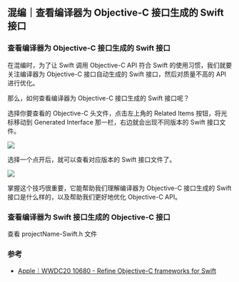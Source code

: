 ## 混编｜查看编译器为 Objective-C 接口生成的 Swift 接口

### 查看编译器为 Objective-C 接口生成的 Swift 接口

在混编时，为了让 Swift 调用 Objective-C API 符合 Swift 的使用习惯，我们就要关注编译器为 Objective-C 接口自动生成的 Swift 接口，然后对质量不高的 API 进行优化。

那么，如何查看编译器为 Objective-C 接口生成的 Swift 接口呢？

选择你要查看的 Objective-C 头文件，点击左上角的 Related Items 按钮，将光标移动到 Generated Interface 那一栏，右边就会出现不同版本的 Swift 接口文件。

![](https://cdn.nlark.com/yuque/0/2021/png/12376889/1629993920888-571f8e8d-8ee1-44f6-82f2-3e1a510c1c4d.png?x-oss-process=image%2Fresize%2Cw_750%2Climit_0)

选择一个点开后，就可以查看对应版本的 Swift 接口文件了。

![](https://cdn.nlark.com/yuque/0/2021/png/12376889/1629993923672-6e2b7ccc-5c1a-4f88-9bf1-3ebce00c1d34.png?x-oss-process=image%2Fresize%2Cw_750%2Climit_0)

掌握这个技巧很重要，它能帮助我们理解编译器为 Objective-C 接口生成的 Swift 接口是什么样的，以及帮助我们更好地优化 Objective-C API。

### 查看编译器为 Swift 接口生成的 Objective-C 接口

查看 projectName-Swift.h 文件

### 参考

* [Apple｜WWDC20 10680 - Refine Objective-C frameworks for Swift](https://developer.apple.com/videos/play/wwdc2020/10680/)
